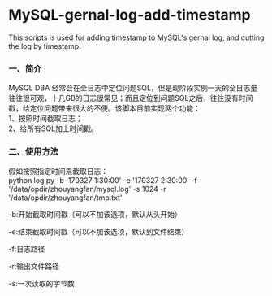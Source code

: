 # MySQL-gernal-log-add-timestamp
This scripts is used for adding timestamp to MySQL's gernal log, and cutting the log by timestamp.

### 一、简介
MySQL DBA 经常会在全日志中定位问题SQL，但是现阶段实例一天的全日志量往往很可观，十几GB的日志很常见；而且定位到问题SQL之后，往往没有时间戳，给定位问题带来很大的不便。该脚本目前实现两个功能：</br>
1、按照时间截取日志；</br>
2、给所有SQL加上时间戳。</br>

### 二、使用方法
假如按照指定时间来截取日志：</br>
python log.py -b '170327  1:30:00' -e '170327  2:30:00' -f '/data/opdir/zhouyangfan/mysql.log' -s 1024 -r '/data/opdir/zhouyangfan/tmp.txt'
    
-b:开始截取时间戳（可以不加该选项，默认从头开始）

-e:结束截取时间戳（可以不加该选项，默认到文件结束）
    
-f:日志路径
    
-r:输出文件路径

-s:一次读取的字节数
